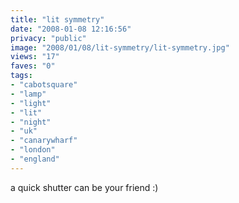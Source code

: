 ```yaml
---
title: "lit symmetry"
date: "2008-01-08 12:16:56"
privacy: "public"
image: "2008/01/08/lit-symmetry/lit-symmetry.jpg"
views: "17"
faves: "0"
tags:
- "cabotsquare"
- "lamp"
- "light"
- "lit"
- "night"
- "uk"
- "canarywharf"
- "london"
- "england"
---
```

a quick shutter can be your friend :)
